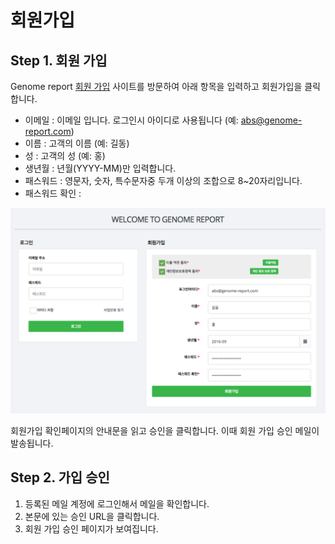 # 회원가입

## Step 1. 회원 가입

Genome report  <a href="https://omics.genome-report.com/member" target="_blank"> 회원 가입</a> 사이트를 방문하여 아래 항목을 입력하고 <kbd>회원가입</kbd>을 클릭합니다.

* 이메일 : 이메일 입니다. 로그인시 아이디로 사용됩니다 (예: abs@genome-report.com)
* 이름  : 고객의 이름 (예: 길동)
* 성   : 고객의 성 (예: 홍)
* 생년월 : 년월(YYYY-MM)만 입력합니다.
* 패스워드 : 영문자, 숫자, 특수문자중 두개 이상의 조합으로 8~20자리입니다.
* 패스워드 확인 :

![로그인화면](https://github.com/genomereport/gimanual/raw/master/docs/images/registration.png)

회원가입 확인페이지의 안내문을 읽고 <kbd>승인</kbd>을 클릭합니다. 이때 회원 가입 승인 메일이 발송됩니다.


## Step 2. 가입 승인

1. 등록된 메일 계정에 로그인해서 메일을 확인합니다.
2. 본문에 있는 승인 URL을 클릭합니다.
3. 회원 가입 승인 페이지가 보여집니다.


